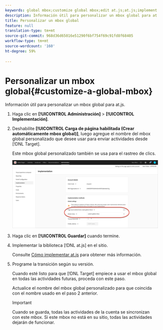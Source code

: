 ```yaml
---
keywords: global mbox;customize global mbox;edit at.js;at.js;implement at.js
description: Información útil para personalizar un mbox global para at.js.
title: Personalizar un mbox global
feature: null
translation-type: tm+mt
source-git-commit: 968d36d65016e51290f6bf754f69c91fd8f68405
workflow-type: tm+mt
source-wordcount: '160'
ht-degree: 59%

---
```



# Personalizar un mbox global{#customize-a-global-mbox}

Información útil para personalizar un mbox global para at.js.

1. Haga clic en **[!UICONTROL Administración]** > **[!UICONTROL Implementación]**.

1. Deshabilite **[!UICONTROL Carga de página habilitada (Crear automáticamente mbox global)]**, luego agregue el nombre del mbox global personalizado que desee usar para enviar actividades desde [!DNL Target].

   Este mbox global personalizado también se usa para el rastreo de clics.

   ![custom-global-mbox](/help/c-implementing-target/c-implementing-target-for-client-side-web/t-mbox-download/c-understanding-global-mbox/assets/custom-global-mbox.png)

1. Haga clic en **[!UICONTROL Guardar]** cuando termine.

1. Implementar la biblioteca [!DNL at.js] en el sitio.

   Consulte [Cómo implementar at.js](/help/c-implementing-target/c-implementing-target-for-client-side-web/how-to-deployatjs/how-to-deployatjs.md) para obtener más información.

1. Programe la transición según su versión.

   Cuando esté listo para que [!DNL Target] empiece a usar el mbox global en todas las actividades futuras, proceda con este paso.

   Actualice el nombre del mbox global personalizado para que coincida con el nombre usado en el paso 2 anterior.

   >[!IMPORTANT]
   >
   >Cuando se guarda, todas las actividades de la cuenta se sincronizan con este mbox. Si este mbox no está en su sitio, todas las actividades dejarán de funcionar.

